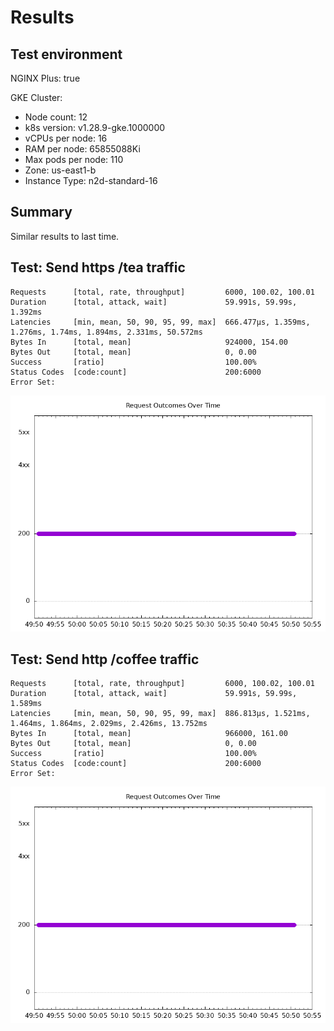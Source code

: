 # Results

## Test environment

NGINX Plus: true

GKE Cluster:

- Node count: 12
- k8s version: v1.28.9-gke.1000000
- vCPUs per node: 16
- RAM per node: 65855088Ki
- Max pods per node: 110
- Zone: us-east1-b
- Instance Type: n2d-standard-16

## Summary

Similar results to last time.

## Test: Send https /tea traffic

```text
Requests      [total, rate, throughput]         6000, 100.02, 100.01
Duration      [total, attack, wait]             59.991s, 59.99s, 1.392ms
Latencies     [min, mean, 50, 90, 95, 99, max]  666.477µs, 1.359ms, 1.276ms, 1.74ms, 1.894ms, 2.331ms, 50.572ms
Bytes In      [total, mean]                     924000, 154.00
Bytes Out     [total, mean]                     0, 0.00
Success       [ratio]                           100.00%
Status Codes  [code:count]                      200:6000  
Error Set:
```

![https-plus.png](https-plus.png)

## Test: Send http /coffee traffic

```text
Requests      [total, rate, throughput]         6000, 100.02, 100.01
Duration      [total, attack, wait]             59.991s, 59.99s, 1.589ms
Latencies     [min, mean, 50, 90, 95, 99, max]  886.813µs, 1.521ms, 1.464ms, 1.864ms, 2.029ms, 2.426ms, 13.752ms
Bytes In      [total, mean]                     966000, 161.00
Bytes Out     [total, mean]                     0, 0.00
Success       [ratio]                           100.00%
Status Codes  [code:count]                      200:6000  
Error Set:
```

![http-plus.png](http-plus.png)
